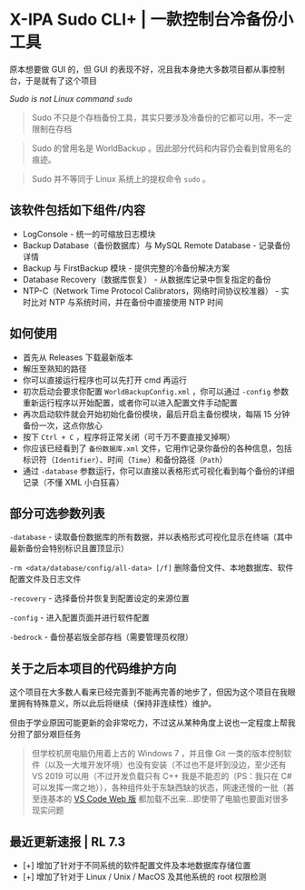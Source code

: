 ﻿# X-IPA Sudo CLI+ | 一款控制台冷备份小工具

原本想要做 GUI 的，但 GUI 的表现不好，况且我本身绝大多数项目都从事控制台，于是就有了这个项目

*Sudo is not Linux command `sudo`*

> Sudo 不只是个存档备份工具，其实只要涉及冷备份的它都可以用，不一定限制在存档

> Sudo 的曾用名是 WorldBackup 。因此部分代码和内容仍会看到曾用名的痕迹。

> Sudo 并不等同于 Linux 系统上的提权命令 `sudo` 。

## 该软件包括如下组件/内容

- LogConsole - 统一的可缩放日志模块
- Backup Database（备份数据库）与 MySQL Remote Database - 记录备份详情
- Backup 与 FirstBackup 模块 - 提供完整的冷备份解决方案
- Database Recovery（数据库恢复） - 从数据库记录中恢复指定的备份
- NTP-C（Network Time Protocol Calibrators，网络时间协议校准器） - 实时比对 NTP 与系统时间，并在备份中直接使用 NTP 时间

## 如何使用

- 首先从 Releases 下载最新版本
- 解压至熟知的路径
- 你可以直接运行程序也可以先打开 cmd 再运行
- 初次启动会要求你配置 `WorldBackupConfig.xml` ，你可以通过 `-config` 参数重新运行程序以开始配置，或者你可以进入配置文件手动配置
- 再次启动软件就会开始初始化备份模块，最后开启主备份模块，每隔 15 分钟备份一次，这点你放心
- 按下 `Ctrl + C` ，程序将正常关闭（可千万不要直接叉掉啊）
- 你应该已经看到了 `备份数据库.xml` 文件，它用作记录你备份的各种信息，包括标识符（`Identifier`）、时间（`Time`）和备份路径（`Path`）
- 通过 `-database` 参数运行，你可以直接以表格形式可视化看到每个备份的详细记录（不懂 XML 小白狂喜）

## 部分可选参数列表

`-database` - 读取备份数据库的所有数据，并以表格形式可视化显示在终端（其中最新备份会特别标识且置顶显示）

`-rm <data/database/config/all-data> [/f]` 删除备份文件、本地数据库、软件配置文件及日志文件

`-recovery` - 选择备份并恢复到配置设定的来源位置

`-config` - 进入配置页面并进行软件配置

`-bedrock` - 备份基岩版全部存档（需要管理员权限）

## 关于之后本项目的代码维护方向

这个项目在大多数人看来已经完善到不能再完善的地步了，但因为这个项目在我眼里拥有特殊意义，所以此后将继续（保持非连续性）维护。

但由于学业原因可能更新的会非常吃力，不过这从某种角度上说也一定程度上帮我分担了部分艰巨任务

> 但学校机房电脑仍用着上古的 Windows 7 ，并且像 Git 一类的版本控制软件（以及一大堆开发环境）也没有安装（不过也不是坏到没边，至少还有 VS 2019 可以用（不过开发负载只有 C++ 我是不能忍的（PS：我只在 C# 可以发挥一席之地）），各种组件处于东缺西缺的状态，网速还慢的一批（甚至连基本的 [VS Code Web 版](https://vscode.dev) 都加载不出来...即使带了电脑也要面对很多现实问题

## 最近更新速报 | RL 7.3

- [+] 增加了针对于不同系统的软件配置文件及本地数据库存储位置
- [+] 增加了针对于 Linux / Unix / MacOS 及其他系统的 root 权限检测